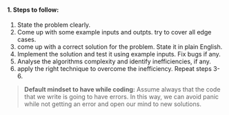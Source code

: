 #### 1. Steps to follow:
1. State the problem clearly.
2. Come up with some example inputs and outpts. try to cover all edge cases.
3. come up with a correct solution for the problem. State it in plain English.
4. Implement the solution and test it using example inputs. Fix bugs if any.
5. Analyse the algorithms complexity and identify inefficiencies, if any.
6. apply the right technique to overcome the inefficiency. Repeat steps 3-6.

>**Default mindset to have while coding:** Assume always that the code that we write is going to have errors. In this way, we can avoid panic while not getting an error and open our mind to new solutions.   

